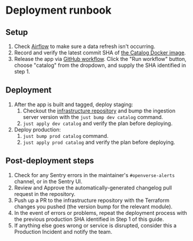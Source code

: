 # Deployment runbook

## Setup

1. Check
   [Airflow](https://href.li/?https://airflow.openverse.engineering/home?tags=data_refresh)
   to make sure a data refresh isn't occurring.
2. Record and verify the latest commit SHA of
   [the Catalog Docker image](https://github.com/wordpress/openverse/pkgs/container/openverse-catalog).
3. Release the app via
   [GitHub workflow](https://github.com/WordPress/openverse/actions/workflows/release-app.yml).
   Click the "Run workflow" button, choose "catalog" from the dropdown, and
   supply the SHA identified in step 1.

## Deployment

1. After the app is built and tagged, deploy staging:
   1. Checkout the
      [infrastructure repository](https://github.com/wordpress/openverse-infrastructure)
      and bump the ingestion server version with the `just bump dev catalog`
      command.
   1. `just apply dev catalog` and verify the plan before deploying.
2. Deploy production:
   1. `just bump prod catalog` command.
   2. `just apply prod catalog` and verify the plan before deploying.

## Post-deployment steps

1. Check for any Sentry errors in the maintainer's `#openverse-alerts` channel,
   or in the Sentry UI.
1. Review and Approve the automatically-generated changelog pull request in the
   repository.
1. Push up a PR to the infrastructure repository with the Terraform changes you
   pushed (the version bump for the relevant module).
1. In the event of errors or problems, repeat the deployment process with the
   previous production SHA identified in Step 1 of this guide.
1. If anything else goes wrong or service is disrupted, consider this a
   Production Incident and notify the team.
